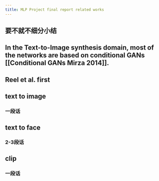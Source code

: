 ```yaml
---
title: MLP Project final report related works
---
```


## 要不就不细分小结
## In the Text-to-Image synthesis domain, most of the networks are based on conditional GANs [[Conditional GANs Mirza 2014]].
## Reel et al. first
## text to image
### 一段话
## text to face
### 2-3段话
## clip
### 一段话
